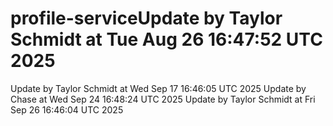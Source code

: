 # profile-serviceUpdate by Taylor Schmidt at Tue Aug 26 16:47:52 UTC 2025
Update by Taylor Schmidt at Wed Sep 17 16:46:05 UTC 2025
Update by Chase at Wed Sep 24 16:48:24 UTC 2025
Update by Taylor Schmidt at Fri Sep 26 16:46:04 UTC 2025
